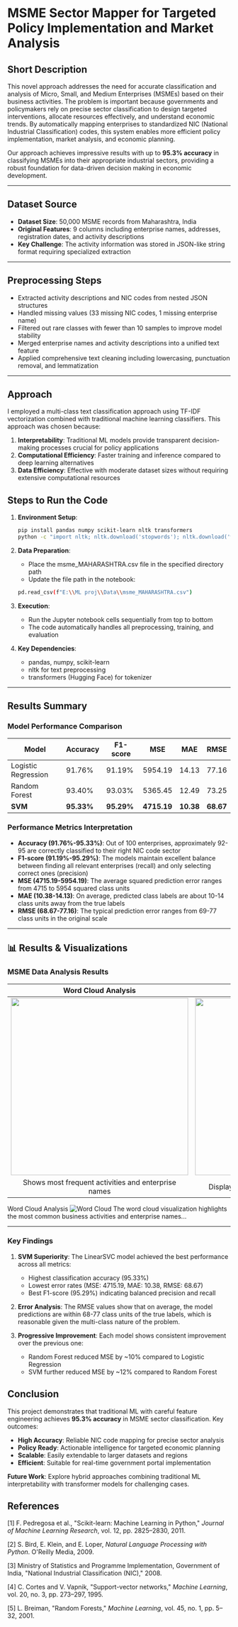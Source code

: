 # MSME Sector Mapper for Targeted Policy Implementation and Market Analysis

## Short Description

This novel approach addresses the need for accurate classification and analysis of Micro, Small, and Medium Enterprises (MSMEs) based on their business activities. The problem is important because governments and policymakers rely on precise sector classification to design targeted interventions, allocate resources effectively, and understand economic trends. By automatically mapping enterprises to standardized NIC (National Industrial Classification) codes, this system enables more efficient policy implementation, market analysis, and economic planning.

Our approach achieves impressive results with up to **95.3% accuracy** in classifying MSMEs into their appropriate industrial sectors, providing a robust foundation for data-driven decision making in economic development.

---

## Dataset Source

- **Dataset Size**: 50,000 MSME records from Maharashtra, India  
- **Original Features**: 9 columns including enterprise names, addresses, registration dates, and activity descriptions  
- **Key Challenge**: The activity information was stored in JSON-like string format requiring specialized extraction  

---

## Preprocessing Steps
- Extracted activity descriptions and NIC codes from nested JSON structures  
- Handled missing values (33 missing NIC codes, 1 missing enterprise name)  
- Filtered out rare classes with fewer than 10 samples to improve model stability  
- Merged enterprise names and activity descriptions into a unified text feature  
- Applied comprehensive text cleaning including lowercasing, punctuation removal, and lemmatization  

---

## Approach 
I employed a multi-class text classification approach using TF-IDF vectorization combined with traditional machine learning classifiers. This approach was chosen because:

1. **Interpretability**: Traditional ML models provide transparent decision-making processes crucial for policy applications  
2. **Computational Efficiency**: Faster training and inference compared to deep learning alternatives  
3. **Data Efficiency**: Effective with moderate dataset sizes without requiring extensive computational resources  
 

## Steps to Run the Code

1. **Environment Setup**:
    ```bash
    pip install pandas numpy scikit-learn nltk transformers
    python -c "import nltk; nltk.download('stopwords'); nltk.download('wordnet')"
2. **Data Preparation**:

   - Place the msme_MAHARASHTRA.csv file in the specified directory path
   - Update the file path in the notebook:

    ```bash
    pd.read_csv(f"E:\\ML proj\\Data\\msme_MAHARASHTRA.csv")
3. **Execution**:

   - Run the Jupyter notebook cells sequentially from top to bottom
   - The code automatically handles all preprocessing, training, and evaluation

4. **Key Dependencies**:

    - pandas, numpy, scikit-learn
    - nltk for text preprocessing
    - transformers (Hugging Face) for tokenizer 

---

## Results Summary

### Model Performance Comparison

| Model | Accuracy | F1-score | MSE | MAE | RMSE |
|-------|----------|----------|-----|-----|------|
| Logistic Regression | 91.76% | 91.19% | 5954.19 | 14.13 | 77.16 |
| Random Forest | 93.40% | 93.03% | 5365.45 | 12.49 | 73.25 |
| **SVM** | **95.33%** | **95.29%** | **4715.19** | **10.38** | **68.67** |

### Performance Metrics Interpretation

- **Accuracy (91.76%-95.33%)**: Out of 100 enterprises, approximately 92-95 are correctly classified to their right NIC code sector
- **F1-score (91.19%-95.29%)**: The models maintain excellent balance between finding all relevant enterprises (recall) and only selecting correct ones (precision)
- **MSE (4715.19-5954.19)**: The average squared prediction error ranges from 4715 to 5954 squared class units
- **MAE (10.38-14.13)**: On average, predicted class labels are about 10-14 class units away from the true labels
- **RMSE (68.67-77.16)**: The typical prediction error ranges from 69-77 class units in the original scale
---
## 📊 Results & Visualizations

### MSME Data Analysis Results

| Word Cloud Analysis | Activity Distribution |
|:-------------------:|:---------------------:|
| <img src="images/wordcloud.png" width="400"> | <img src="images/activity_distribution.png" width="400"> |
| Shows most frequent activities and enterprise names | Displays distribution across business sectors |

Word Cloud Analysis
![Word Cloud](images/wordcloud.png)
The word cloud visualization highlights the most common business activities and enterprise names...

---
### Key Findings
1. **SVM Superiority**: The LinearSVC model achieved the best performance across all metrics:
   - Highest classification accuracy (95.33%)
   - Lowest error rates (MSE: 4715.19, MAE: 10.38, RMSE: 68.67)
   - Best F1-score (95.29%) indicating balanced precision and recall

2. **Error Analysis**: The RMSE values show that on average, the model predictions are within 68-77 class units of the true labels, which is reasonable given the multi-class nature of the problem.

3. **Progressive Improvement**: Each model shows consistent improvement over the previous one:
   - Random Forest reduced MSE by ~10% compared to Logistic Regression
   - SVM further reduced MSE by ~12% compared to Random Forest

## Conclusion

This project demonstrates that traditional ML with careful feature engineering achieves **95.3% accuracy** in MSME sector classification. Key outcomes:

- **High Accuracy**: Reliable NIC code mapping for precise sector analysis
- **Policy Ready**: Actionable intelligence for targeted economic planning  
- **Scalable**: Easily extendable to larger datasets and regions
- **Efficient**: Suitable for real-time government portal implementation

**Future Work**: Explore hybrid approaches combining traditional ML interpretability with transformer models for challenging cases.

## References

[1] F. Pedregosa et al., "Scikit-learn: Machine Learning in Python," *Journal of Machine Learning Research*, vol. 12, pp. 2825–2830, 2011.

[2] S. Bird, E. Klein, and E. Loper, *Natural Language Processing with Python*. O'Reilly Media, 2009.

[3] Ministry of Statistics and Programme Implementation, Government of India, "National Industrial Classification (NIC)," 2008.

[4] C. Cortes and V. Vapnik, "Support-vector networks," *Machine Learning*, vol. 20, no. 3, pp. 273–297, 1995.

[5] L. Breiman, "Random Forests," *Machine Learning*, vol. 45, no. 1, pp. 5–32, 2001.
